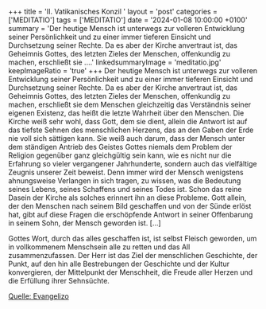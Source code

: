 +++
title = 'II. Vatikanisches Konzil '
layout = 'post'
categories = ['MEDITATIO']
tags = ['MEDITATIO']
date = '2024-01-08 10:00:00 +0100'
summary = 'Der heutige Mensch ist unterwegs zur volleren Entwicklung seiner Persönlichkeit und zu einer immer tieferen Einsicht und Durchsetzung seiner Rechte. Da es aber der Kirche anvertraut ist, das Geheimnis Gottes, des letzten Zieles der Menschen, offenkundig zu machen, erschließt sie ....'
linkedsummaryImage = 'meditatio.jpg'
keepImageRatio = 'true'
+++
Der heutige Mensch ist unterwegs zur volleren Entwicklung seiner Persönlichkeit und zu einer immer tieferen Einsicht und Durchsetzung seiner Rechte. Da es aber der Kirche anvertraut ist, das Geheimnis Gottes, des letzten Zieles der Menschen, offenkundig zu machen, erschließt sie dem Menschen gleichzeitig das Verständnis seiner eigenen Existenz, das heißt die letzte Wahrheit über den Menschen.<!--more--> Die Kirche weiß sehr wohl, dass Gott, dem sie dient, allein die Antwort ist auf das tiefste Sehnen des menschlichen Herzens, das an den Gaben der Erde nie voll sich sättigen kann. Sie weiß auch darum, dass der Mensch unter dem ständigen Antrieb des Geistes Gottes niemals dem Problem der Religion gegenüber ganz gleichgültig sein kann, wie es nicht nur die Erfahrung so vieler vergangener Jahrhunderte, sondern auch das vielfältige Zeugnis unserer Zeit beweist. Denn immer wird der Mensch wenigstens ahnungsweise Verlangen in sich tragen, zu wissen, was die Bedeutung seines Lebens, seines Schaffens und seines Todes ist. Schon das reine Dasein der Kirche als solches erinnert ihn an diese Probleme. Gott allein, der den Menschen nach seinem Bild geschaffen und von der Sünde erlöst hat, gibt auf diese Fragen die erschöpfende Antwort in seiner Offenbarung in seinem Sohn, der Mensch geworden ist. […] 

Gottes Wort, durch das alles geschaffen ist, ist selbst Fleisch geworden, um in vollkommenem Menschsein alle zu retten und das All zusammenzufassen. Der Herr ist das Ziel der menschlichen Geschichte, der Punkt, auf den hin alle Bestrebungen der Geschichte und der Kultur konvergieren, der Mittelpunkt der Menschheit, die Freude aller Herzen und die Erfüllung ihrer Sehnsüchte.



[Quelle: Evangelizo](https://evangeliumtagfuertag.org/DE/gospel)
